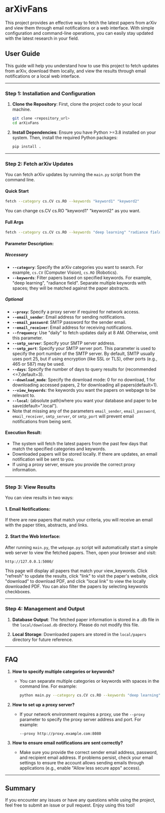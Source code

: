 # arXivFans

This project provides an effective way to fetch the latest papers from arXiv and view them through email notifications or a web interface. With simple configuration and command-line operations, you can easily stay updated with the latest research in your field.

## User Guide

This guide will help you understand how to use this project to fetch updates from arXiv, download them locally, and view the results through email notifications or a local web interface.

---

### Step 1: Installation and Configuration

1. **Clone the Repository**:
   First, clone the project code to your local machine.
   ```bash
   git clone <repository_url>
   cd arXivFans
   ```

2. **Install Dependencies**:
   Ensure you have Python >=3.8 installed on your system. Then, install the required Python packages:
   ```bash
   pip install .
   ```

---

### Step 2: Fetch arXiv Updates

You can fetch arXiv updates by running the `main.py` script from the command line. 

#### Quick Start
```bash
fetch --category cs.CV cs.RO --keywords "keyword1" "keyword2"  
```
You can change cs.CV cs.RO "keyword1" "keyword2" as you want.

#### Full Args
```bash
fetch --category cs.CV cs.RO --keywords "deep learning" "radiance field" --proxy http://proxy.example.com:8080 --email_sender your_email@example.com --email_password your_password --email_receiver recipient@example.com --frequency daily --smtp_server smtp.xxx.com --smtp_port 25orxxx --days 5 --download_mode 0/1/2 --view_keywords "keyword1" "keyword2" --local ".local"
```

#### Parameter Description:
##### Necessary

- **`--category`**: Specify the arXiv categories you want to search. For example, `cs.CV` (Computer Vision), `cs.RO` (Robotics).
- **`--keywords`**: Filter papers based on specified keywords. For example, "deep learning", "radiance field". Separate multiple keywords with spaces; they will be matched against the paper abstracts.

##### Optional
- **`--proxy`**: Specify a proxy server if required for network access.
- **`--email_sender`**: Email address for sending notifications.
- **`--email_password`**: SMTP password for the sender email.
- **`--email_receiver`**: Email address for receiving notifications.
- **`--frequency`**: Use "daily" to fetch updates daily at 8 AM. Otherwise, omit this parameter.
- **`--smtp_server`**: Specify your SMTP server address.
- **`--smtp_port`**: Specify your SMTP server port. This parameter is used to specify the port number of the SMTP server. By default, SMTP usually uses port 25, but if using encryption (like SSL or TLS), other ports (e.g., 465 or 587) may be used.
- **`--days`**: Specify the number of days to query results for (recommended <=7,default=3).
- **`--download_mode`**: Specify the download mode: 0 for no download, 1 for downloading accessed papers, 2 for downloading all papers(default=1).
- **`--view_keywords`**: the keywords you want the papers on webpage to be relevant to.
- **`--local`**: (absolute path)where you want your database and paper to be save(default=".local"). 
- Note that missing any of the parameters `email_sender`, `email_password`, `email_receiver`, `smtp_server`, or `smtp_port` will prevent email notifications from being sent.

#### Execution Result:

- The system will fetch the latest papers from the past few days that match the specified categories and keywords.
- Downloaded papers will be stored locally. If there are updates, an email notification will be sent to you.
- If using a proxy server, ensure you provide the correct proxy information.

---

### Step 3: View Results

You can view results in two ways:

#### 1. **Email Notifications**:
   If there are new papers that match your criteria, you will receive an email with the paper titles, abstracts, and links.

#### 2. **Start the Web Interface**:
   After running `main.py`, the `webpage.py` script will automatically start a simple web server to view the fetched papers. Then, open your browser and visit:
   ```
   http://127.0.0.1:5000/
   ```
   This page will display all papers that match your view_keywords. Click "refresh" to update the results, click "link" to visit the paper's website, click "download" to download PDF, and click "local link" to view the locally downloaded PDF.
   You can also filter the papers by selecting keywords checkboxes.


---

### Step 4: Management and Output

1. **Database Output**:
   The fetched paper information is stored in a .db file in the `local/download.db` directory. Please do not modify this file.

2. **Local Storage**:
   Downloaded papers are stored in the `local/papers` directory for future reference.

---

## FAQ

1. **How to specify multiple categories or keywords?**
   - You can separate multiple categories or keywords with spaces in the command line. For example:
     ```bash
     python main.py --category cs.CV cs.RO --keywords "deep learning" "radiance field"
     ```

2. **How to set up a proxy server?**
   - If your network environment requires a proxy, use the `--proxy` parameter to specify the proxy server address and port. For example:
     ```bash
     --proxy http://proxy.example.com:8080
     ```

3. **How to ensure email notifications are sent correctly?**
   - Make sure you provide the correct sender email address, password, and recipient email address. If problems persist, check your email settings to ensure the account allows sending emails through applications (e.g., enable "Allow less secure apps" access).

---

## Summary
If you encounter any issues or have any questions while using the project, feel free to submit an issue or pull request. Enjoy using this tool!